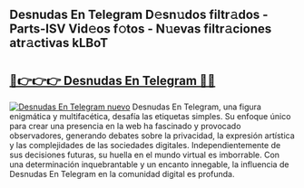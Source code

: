 ## Desnudas En Telegram D𝚎sn𝚞dos filtr𝚊dos - Parts-ISV Vid𝚎os f𝚘tos - N𝚞evas filtr𝚊ciones atr𝚊ctivas kLBoT

# <h2><a href="http://mb7ta4t.tromn.icu/?c=Desnudas+En+Telegram">🔗👉👉👉 Desnudas En Telegram 🔗🔗</a></h2>

[![Desnudas En Telegram nuevo](https://i.imgur.com/pEAQMta.gif)](http://mb7ta4t.tromn.icu/?c=Desnudas+En+Telegram)
Desnudas En Telegram, una figura enigmática y multifacética, desafía las etiquetas simples. Su enfoque único para crear una presencia en la web ha fascinado y provocado observadores, generando debates sobre la privacidad, la expresión artística y las complejidades de las sociedades digitales. Independientemente de sus decisiones futuras, su huella en el mundo virtual es imborrable. Con una determinación inquebrantable y un encanto innegable, la influencia de Desnudas En Telegram en la comunidad digital es profunda.
